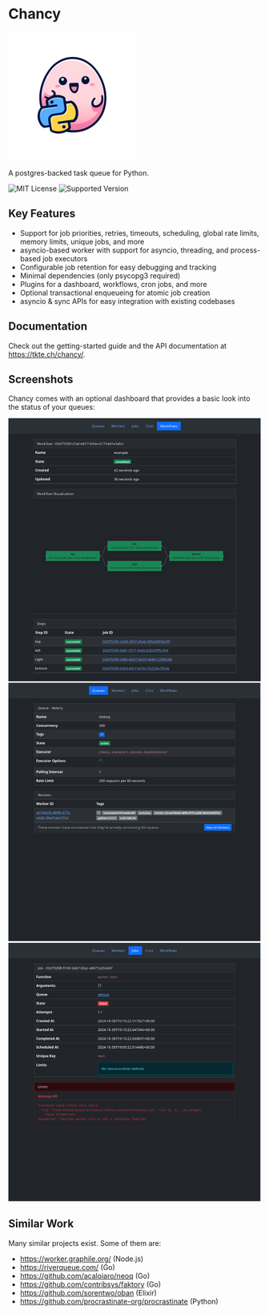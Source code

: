 # Chancy

![Chancy Logo](misc/logo_small.png)

A postgres-backed task queue for Python.

![MIT License](https://img.shields.io/github/license/tktech/chancy)
![Supported Version](https://img.shields.io/pypi/pyversions/chancy)


## Key Features

- Support for job priorities, retries, timeouts, scheduling,
  global rate limits, memory limits, unique jobs, and more
- asyncio-based worker with support for asyncio, threading, and
  process-based job executors
- Configurable job retention for easy debugging and tracking
- Minimal dependencies (only psycopg3 required)
- Plugins for a dashboard, workflows, cron jobs, and more
- Optional transactional enqueueing for atomic job creation
- asyncio & sync APIs for easy integration with existing codebases

## Documentation

Check out the getting-started guide and the API documentation at
https://tkte.ch/chancy/.

## Screenshots

Chancy comes with an optional dashboard that provides a basic
look into the status of your queues:

![Workflows](misc/ux_workflow.png)
![Queue Details](misc/ux_queue.png)
![Job](misc/ux_job_failed.png)

## Similar Work

Many similar projects exist. Some of them are:

- https://worker.graphile.org/ (Node.js)
- https://riverqueue.com/ (Go)
- https://github.com/acaloiaro/neoq (Go)
- https://github.com/contribsys/faktory (Go)
- https://github.com/sorentwo/oban (Elixir)
- https://github.com/procrastinate-org/procrastinate (Python)